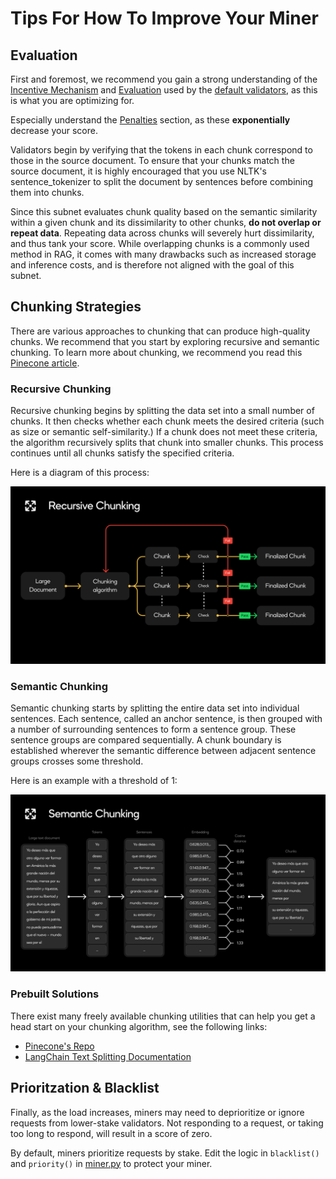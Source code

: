 # Tips For How To Improve Your Miner

## Evaluation

First and foremost, we recommend you gain a strong understanding of the [Incentive Mechanism](./incentive_mechanism.md) and [Evaluation](./evaluation.md) used by the [default validators](./validator.md), as this is what you are optimizing for.

Especially understand the [Penalties](./evaluation.md/#penalties) section, as these **exponentially** decrease your score.

Validators begin by verifying that the tokens in each chunk correspond to those in the source document. To ensure that your chunks match the source document, it is highly encouraged that you use NLTK's sentence_tokenizer to split the document by sentences before combining them into chunks.

Since this subnet evaluates chunk quality based on the semantic similarity within a given chunk and its dissimilarity to other chunks, **do not overlap or repeat data**. Repeating data across chunks will severely hurt dissimilarity, and thus tank your score. While overlapping chunks is a commonly used method in RAG, it comes with many drawbacks such as increased storage and inference costs, and is therefore not aligned with the goal of this subnet.

## Chunking Strategies

There are various approaches to chunking that can produce high-quality chunks. We recommend that you start by exploring recursive and semantic chunking. To learn more about chunking, we recommend you read this [Pinecone article](https://www.pinecone.io/learn/chunking-strategies/).

### Recursive Chunking

Recursive chunking begins by splitting the data set into a small number of chunks. It then checks whether each chunk meets the desired criteria (such as size or semantic self-similarity.) If a chunk does not meet these criteria, the algorithm recursively splits that chunk into smaller chunks. This process continues until all chunks satisfy the specified criteria.

Here is a diagram of this process:

![recursive_chunking](../assets/recursive_chunking.png)

### Semantic Chunking

Semantic chunking starts by splitting the entire data set into individual sentences. Each sentence, called an anchor sentence, is then grouped with a number of surrounding sentences to form a sentence group. These sentence groups are compared sequentially. A chunk boundary is established wherever the semantic difference between adjacent sentence groups crosses some threshold.

Here is an example with a threshold of 1:

![semantic_chunking](../assets/semantic_chunking.png)

### Prebuilt Solutions

There exist many freely available chunking utilities that can help you get a head start on your chunking algorithm, see the following links:

- [Pinecone's Repo](https://github.com/pinecone-io/examples/tree/master/learn/generation/better-rag)
- [LangChain Text Splitting Documentation](https://js.langchain.com/v0.1/docs/modules/data_connection/document_transformers/)

## Prioritzation & Blacklist

Finally, as the load increases, miners may need to deprioritize or ignore requests from lower-stake validators. Not responding to a request, or taking too long to respond, will result in a score of zero.

By default, miners prioritize requests by stake. Edit the logic in `blacklist()` and `priority()` in [miner.py](../neurons/miner.py) to protect your miner.
